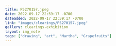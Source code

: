 ```yaml
---
title: P5270157.jpeg
date: 2022-09-17 22:59:17 -0700
dateadded: 2022-09-17 22:59:17 -0700
link: "images/clearings/P5270157.jpeg"
gallery: clearings-exhibition
layout: img_note
tags: ["drawing", "art", "Martha", "Grapefruits"]
--- 
```


